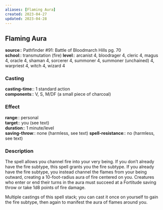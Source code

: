 ```yaml
---
aliases: [Flaming Aura]
created: 2023-04-27
updated: 2023-04-28
---
```


## Flaming Aura

**source**:: Pathfinder \#91: Battle of Bloodmarch Hills pg. 70  
**school**:: transmutation (fire)
**level**:: arcanist 4, bloodrager 4, cleric 4, magus 4, oracle 4, shaman 4, sorcerer 4, summoner 4, summoner (unchained) 4, warpriest 4, witch 4, wizard 4

### Casting

**casting-time**:: 1 standard action  
**components**:: V, S, M/DF (a small piece of charcoal)

### Effect

**range**:: personal  
**target**:: you (see text)  
**duration**:: 1 minute/level  
**saving-throw**:: none (harmless, see text)
**spell-resistance**:: no (harmless, see text)

### Description

The spell allows you channel fire into your very being. If you don’t already have the fire subtype, this spell grants you the fire subtype. If you already have the fire subtype, you instead channel the flames from your being outward, creating a 10-foot-radius aura of fire centered on you. Creatures who enter or end their turns in the aura must succeed at a Fortitude saving throw or take 1d8 points of fire damage.  
  
Multiple castings of this spell stack; you can cast it once on yourself to gain the fire subtype, then again to manifest the aura of flames around you.

